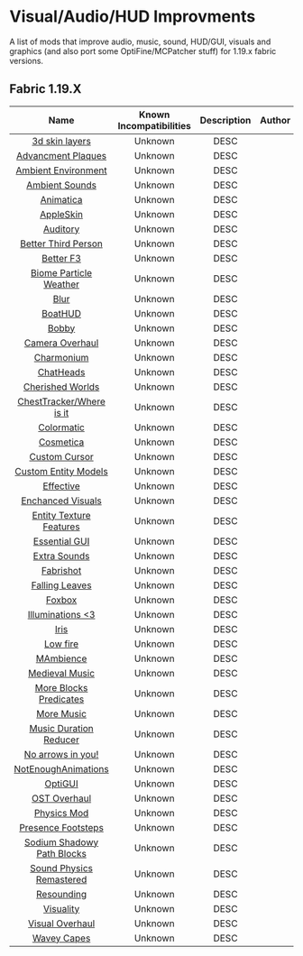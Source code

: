 # Visual/Audio/HUD Improvments

A list of mods that improve audio, music, sound, HUD/GUI, visuals and graphics (and also port some OptiFine/MCPatcher stuff) for 1.19.x fabric versions.

## Fabric 1.19.X

| Name | Known Incompatibilities | Description | Author | Bugfixing | [Label](/README.md#labels) |
| :--: | :-------------------: | :-------: | :---: | :---: | :---: |
| [3d skin layers](LINK) | Unknown | DESC | <AUTH> | Both | None |
| [Advancment Plaques](LINK) | Unknown | DESC | <AUTH> | Both | None |
| [Ambient Environment](LINK) | Unknown | DESC | <AUTH> | Both | None |
| [Ambient Sounds](LINK) | Unknown | DESC | <AUTH> | Both | None |
| [Animatica](LINK) | Unknown | DESC | <AUTH> | Both | None |
| [AppleSkin](LINK) | Unknown | DESC | <AUTH> | Both | None |
| [Auditory](LINK) | Unknown | DESC | <AUTH> | Both | None |
| [Better Third Person](LINK) | Unknown | DESC | <AUTH> | Both | None |
| [Better F3](LINK) | Unknown | DESC | <AUTH> | Both | None |
| [Biome Particle Weather](LINK) | Unknown | DESC | <AUTH> | Both | None |
| [Blur](LINK) | Unknown | DESC | <AUTH> | Both | None |
| [BoatHUD](LINK) | Unknown | DESC | <AUTH> | Both | None |
| [Bobby](LINK) | Unknown | DESC | <AUTH> | Both | None |
| [Camera Overhaul](LINK) | Unknown | DESC | <AUTH> | Both | None |
| [Charmonium](LINK) | Unknown | DESC | <AUTH> | Both | None |
| [ChatHeads](LINK) | Unknown | DESC | <AUTH> | Both | None |
| [Cherished Worlds](LINK) | Unknown | DESC | <AUTH> | Both | None |
| [ChestTracker/Where is it](LINK) | Unknown | DESC | <AUTH> | Both | None |
| [Colormatic](LINK) | Unknown | DESC | <AUTH> | Both | None |
| [Cosmetica](LINK) | Unknown | DESC | <AUTH> | Both | None |
| [Custom Cursor](LINK) | Unknown | DESC | <AUTH> | Both | None |
| [Custom Entity Models](LINK) | Unknown | DESC | <AUTH> | Both | None |
| [Effective](LINK) | Unknown | DESC | <AUTH> | Both | None |
| [Enchanced Visuals](LINK) | Unknown | DESC | <AUTH> | Both | None |
| [Entity Texture Features](LINK) | Unknown | DESC | <AUTH> | Both | None |
| [Essential GUI](LINK) | Unknown | DESC | <AUTH> | Both | None |
| [Extra Sounds](LINK) | Unknown | DESC | <AUTH> | Both | None |
| [Fabrishot](LINK) | Unknown | DESC | <AUTH> | Both | None |
| [Falling Leaves](LINK) | Unknown | DESC | <AUTH> | Both | None |
| [Foxbox](LINK) | Unknown | DESC | <AUTH> | Both | None |
| [Illuminations <3](LINK) | Unknown | DESC | <AUTH> | Both | None |
| [Iris](LINK) | Unknown | DESC | <AUTH> | Both | None |
| [Low fire](LINK) | Unknown | DESC | <AUTH> | Both | None |
| [MAmbience](LINK) | Unknown | DESC | <AUTH> | Both | None |
| [Medieval Music](LINK) | Unknown | DESC | <AUTH> | Both | None |
| [More Blocks Predicates](LINK) | Unknown | DESC | <AUTH> | Both | None |
| [More Music](LINK) | Unknown | DESC | <AUTH> | Both | None |
| [Music Duration Reducer](LINK) | Unknown | DESC | <AUTH> | Both | None |
| [No arrows in you!](LINK) | Unknown | DESC | <AUTH> | Both | None |
| [NotEnoughAnimations](LINK) | Unknown | DESC | <AUTH> | Both | None |
| [OptiGUI](LINK) | Unknown | DESC | <AUTH> | Both | None |
| [OST Overhaul](LINK) | Unknown | DESC | <AUTH> | Both | None |
| [Physics Mod](LINK) | Unknown | DESC | <AUTH> | Both | None |
| [Presence Footsteps](LINK) | Unknown | DESC | <AUTH> | Both | None |
| [Sodium Shadowy Path Blocks](LINK) | Unknown | DESC | <AUTH> | Both | None |
| [Sound Physics Remastered](LINK) | Unknown | DESC | <AUTH> | Both | None |
| [Resounding](LINK) | Unknown | DESC | <AUTH> | Both | None |
| [Visuality](LINK) | Unknown | DESC | <AUTH> | Both | None |
| [Visual Overhaul](LINK) | Unknown | DESC | <AUTH> | Both | None |
| [Wavey Capes](LINK) | Unknown | DESC | <AUTH> | Both | None |
